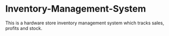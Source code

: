 # Inventory-Management-System
This is a hardware store inventory management system which tracks sales, profits and stock.
